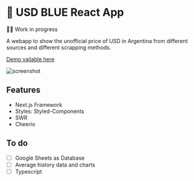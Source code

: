 # 💸 USD BLUE React App

👷‍♂️ Work in progress

A webapp to show the unofficial price of USD in Argentina from different sources and different scrapping methods.

[Demo vailable here](https://usdblue.vercel.app)

![screenshot](http://ivanmuller.me/images/blueusd.png)

## Features

- Next.js Framework
- Styles: Styled-Components
- SWR
- Cheerio

## To do

- [ ] Google Sheets as Database
- [ ] Average history data and charts
- [ ] Typescript
